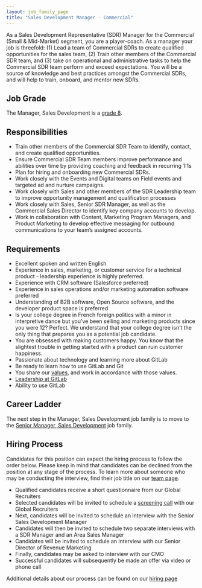 ```yaml
---
layout: job_family_page
title: "Sales Development Manager - Commercial"
---
```


As a Sales Development Representative (SDR) Manager for the Commercial (Small & Mid-Market) segment, you are a player-coach. As a manager your job is threefold: (1) Lead a team of Commercial SDRs to create qualified opportunities for the sales team, (2) Train other members of the Commercial SDR team, and (3) take on operational and administrative tasks to help the Commercial SDR  team perform and exceed expectations. You will be a source of knowledge and best practices amongst the Commercial SDRs, and will help to train, onboard, and mentor new SDRs.

## Job Grade

The Manager, Sales Development is a [grade 8](/handbook/total-rewards/compensation/compensation-calculator/#gitlab-job-grades).

## Responsibilities

* Train other members of the Commercial SDR Team to identify, contact, and create qualified opportunities.
* Ensure Commercial SDR Team members improve performance and abilities over time by providing coaching and feedback in recurring 1:1s
* Plan for hiring and onboarding new Commercial SDRs.
* Work closely with the Events and Digital teams on Field events and targeted ad and nurture campaigns.
* Work closely with Sales and other members of the SDR Leadership team to improve opportunity management and qualification processes
* Work closely with Sales, Senior SDR Manager, as well as the Commercial Sales Director to identify key company accounts to develop.
* Work in collaboration with Content, Marketing Program Managers, and Product Marketing to develop effective messaging for outbound communications to your team’s assigned accounts.

## Requirements

* Excellent spoken and written English
* Experience in sales, marketing, or customer service for a technical product - leadership experience is highly preferred.
* Experience with CRM software (Salesforce preferred)
* Experience in sales operations and/or marketing automation software preferred
* Understanding of B2B software, Open Source software, and the developer product space is preferred
* Is your college degree in French foreign politics with a minor in interpretive dance but you’ve been selling and marketing products since you were 12? Perfect. We understand that your college degree isn’t the only thing that prepares you as a potential job candidate.
* You are obsessed with making customers happy. You know that the slightest trouble in getting started with a product can ruin customer happiness.
* Passionate about technology and learning more about GitLab
* Be ready to learn how to use GitLab and Git
* You share our [values](/handbook/values/), and work in accordance with those values.
* [Leadership at GitLab](https://about.gitlab.com/company/team/structure/#management-group)
* Ability to use GitLab

## Career Ladder

The next step in the Manager, Sales Development job family is to move to the [Senior Manager, Sales Development](/job-families/marketing/senior-sales-development-manager-acceleration/) job family.

## Hiring Process

Candidates for this position can expect the hiring process to follow the order below. Please keep in mind that candidates can be declined from the position at any stage of the process. To learn more about someone who may be conducting the interview, find their job title on our [team page](/company/team/).

* Qualified candidates receive a short questionnaire from our Global Recruiters
* Selected candidates will be invited to schedule a [screening call](/handbook/hiring/#screening-call) with our Global Recruiters
* Next, candidates will be invited to schedule an interview with the Senior Sales Development Manager
* Candidates will then be invited to schedule two separate interviews with a SDR Manager and an Area Sales Manager
* Candidates will be invited to schedule an interview with our Senior Director of Revenue Marketing
* Finally, candidates may be asked to interview with our CMO
* Successful candidates will subsequently be made an offer via video or phone call

Additional details about our process can be found on our [hiring page](/handbook/hiring/)
